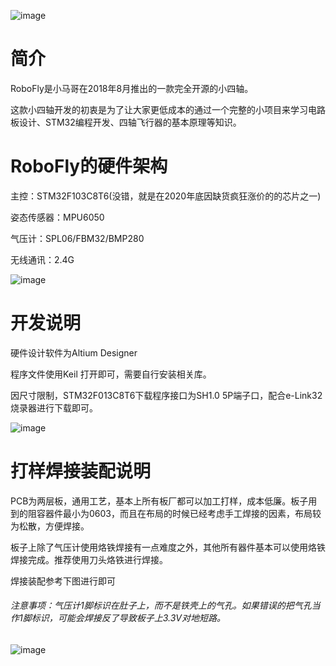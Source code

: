 ![image](https://github.com/xiaomageUAV/RoboFly/blob/master/04_images/top_3d%20(2).PNG)

# 简介

RoboFly是小马哥在2018年8月推出的一款完全开源的小四轴。

这款小四轴开发的初衷是为了让大家更低成本的通过一个完整的小项目来学习电路板设计、STM32编程开发、四轴飞行器的基本原理等知识。


# RoboFly的硬件架构

主控：STM32F103C8T6(没错，就是在2020年底因缺货疯狂涨价的的芯片之一)

姿态传感器：MPU6050

气压计：SPL06/FBM32/BMP280

无线通讯：2.4G

![image](https://github.com/xiaomageUAV/RoboFly/blob/master/04_images/hardwareframe.png)

# 开发说明

硬件设计软件为Altium Designer

程序文件使用Keil 打开即可，需要自行安装相关库。

因尺寸限制，STM32F013C8T6下载程序接口为SH1.0 5P端子口，配合e-Link32烧录器进行下载即可。

![image](https://github.com/xiaomageUAV/RoboFly/blob/master/04_images/top_smt.JPG)

# 打样焊接装配说明

PCB为两层板，通用工艺，基本上所有板厂都可以加工打样，成本低廉。板子用到的阻容器件最小为0603，而且在布局的时候已经考虑手工焊接的因素，布局较为松散，方便焊接。

板子上除了气压计使用烙铁焊接有一点难度之外，其他所有器件基本可以使用烙铁焊接完成。推荐使用刀头烙铁进行焊接。

焊接装配参考下图进行即可

###### 注意事项：气压计1脚标识在肚子上，而不是铁壳上的气孔。如果错误的把气孔当作1脚标识，可能会焊接反了导致板子上3.3V对地短路。

![image](https://github.com/xiaomageUAV/RoboFly/blob/master/04_images/Assembly%20drawing.png)
